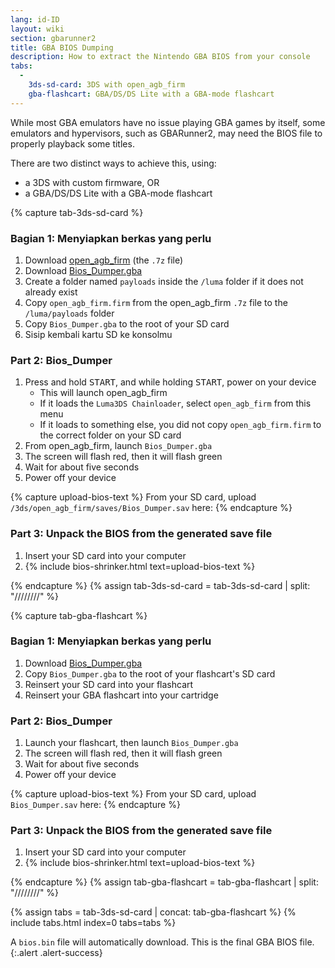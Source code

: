 ```yaml
---
lang: id-ID
layout: wiki
section: gbarunner2
title: GBA BIOS Dumping
description: How to extract the Nintendo GBA BIOS from your console
tabs:
  - 
    3ds-sd-card: 3DS with open_agb_firm
    gba-flashcart: GBA/DS/DS Lite with a GBA-mode flashcart
---
```


While most GBA emulators have no issue playing GBA games by itself, some emulators and hypervisors, such as GBARunner2, may need the BIOS file to properly playback some titles.

There are two distinct ways to achieve this, using:
- a 3DS with custom firmware, OR
- a GBA/DS/DS Lite with a GBA-mode flashcart

{% capture tab-3ds-sd-card %}
### Bagian 1: Menyiapkan berkas yang perlu
1. Download [open_agb_firm](https://github.com/profi200/open_agb_firm/releases/latest) (the `.7z` file)
1. Download [Bios_Dumper.gba](https://github.com/GlaZedBelmont/Random-Stuff/releases/download/0.0.5/Bios_Dumper.gba)
1. Create a folder named `payloads` inside the `/luma` folder if it does not already exist
1. Copy `open_agb_firm.firm` from the open_agb_firm `.7z` file to the `/luma/payloads` folder
1. Copy `Bios_Dumper.gba` to the root of your SD card
1. Sisip kembali kartu SD ke konsolmu

### Part 2: Bios_Dumper
1. Press and hold <kbd>START</kbd>, and while holding <kbd>START</kbd>, power on your device
    - This will launch open_agb_firm
    - If it loads the `Luma3DS Chainloader`, select `open_agb_firm` from this menu
    - If it loads to something else, you did not copy `open_agb_firm.firm` to the correct folder on your SD card
1. From open_agb_firm, launch `Bios_Dumper.gba`
1. The screen will flash red, then it will flash green
1. Wait for about five seconds
1. Power off your device

{% capture upload-bios-text %}
From your SD card, upload `/3ds/open_agb_firm/saves/Bios_Dumper.sav` here:
{% endcapture %}

### Part 3: Unpack the BIOS from the generated save file
1. Insert your SD card into your computer
1. {% include bios-shrinker.html text=upload-bios-text %}

{% endcapture %}
{% assign tab-3ds-sd-card = tab-3ds-sd-card | split: "////////" %}


{% capture tab-gba-flashcart %}
### Bagian 1: Menyiapkan berkas yang perlu
1. Download [Bios_Dumper.gba](https://github.com/GlaZedBelmont/Random-Stuff/releases/download/0.0.5/Bios_Dumper.gba)
1. Copy `Bios_Dumper.gba` to the root of your flashcart's SD card
1. Reinsert your SD card into your flashcart
1. Reinsert your GBA flashcart into your cartridge

### Part 2: Bios_Dumper
1. Launch your flashcart, then launch `Bios_Dumper.gba`
1. The screen will flash red, then it will flash green
1. Wait for about five seconds
1. Power off your device

{% capture upload-bios-text %}
From your SD card, upload `Bios_Dumper.sav` here:
{% endcapture %}

### Part 3: Unpack the BIOS from the generated save file
1. Insert your SD card into your computer
1. {% include bios-shrinker.html text=upload-bios-text %}

{% endcapture %}
{% assign tab-gba-flashcart = tab-gba-flashcart | split: "////////" %}

{% assign tabs = tab-3ds-sd-card | concat: tab-gba-flashcart %}
{% include tabs.html index=0 tabs=tabs %}

A `bios.bin` file will automatically download. This is the final GBA BIOS file.
{:.alert .alert-success}

<script src="https://geraintluff.github.io/sha256/sha256.min.js"></script>
<script src="/assets/js/bios-shrinker.js"></script>
